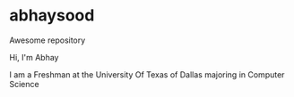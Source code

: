 # abhaysood
Awesome repository 

Hi, I'm Abhay 

I am a Freshman at the University Of Texas of Dallas majoring in Computer Science
